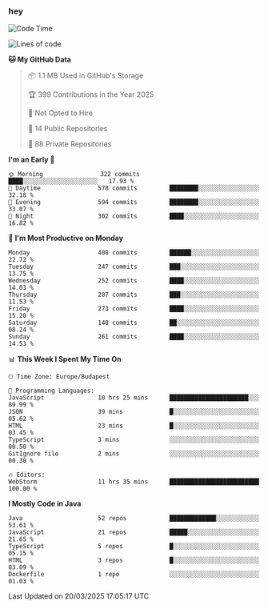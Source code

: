 ### hey

<!--START_SECTION:waka-->
![Code Time](http://img.shields.io/badge/Code%20Time-1%2C139%20hrs%2015%20mins-blue)

![Lines of code](https://img.shields.io/badge/From%20Hello%20World%20I%27ve%20Written-2.6%20million%20lines%20of%20code-blue)

**🐱 My GitHub Data** 

> 📦 1.1 MB Used in GitHub's Storage 
 > 
> 🏆 399 Contributions in the Year 2025
 > 
> 🚫 Not Opted to Hire
 > 
> 📜 14 Public Repositories 
 > 
> 🔑 88 Private Repositories 
 > 
**I'm an Early 🐤** 

```text
🌞 Morning                322 commits         ████░░░░░░░░░░░░░░░░░░░░░   17.93 % 
🌆 Daytime                578 commits         ████████░░░░░░░░░░░░░░░░░   32.18 % 
🌃 Evening                594 commits         ████████░░░░░░░░░░░░░░░░░   33.07 % 
🌙 Night                  302 commits         ████░░░░░░░░░░░░░░░░░░░░░   16.82 % 
```
📅 **I'm Most Productive on Monday** 

```text
Monday                   408 commits         ██████░░░░░░░░░░░░░░░░░░░   22.72 % 
Tuesday                  247 commits         ███░░░░░░░░░░░░░░░░░░░░░░   13.75 % 
Wednesday                252 commits         ████░░░░░░░░░░░░░░░░░░░░░   14.03 % 
Thursday                 207 commits         ███░░░░░░░░░░░░░░░░░░░░░░   11.53 % 
Friday                   273 commits         ████░░░░░░░░░░░░░░░░░░░░░   15.20 % 
Saturday                 148 commits         ██░░░░░░░░░░░░░░░░░░░░░░░   08.24 % 
Sunday                   261 commits         ████░░░░░░░░░░░░░░░░░░░░░   14.53 % 
```


📊 **This Week I Spent My Time On** 

```text
🕑︎ Time Zone: Europe/Budapest

💬 Programming Languages: 
JavaScript               10 hrs 25 mins      ██████████████████████░░░   89.99 % 
JSON                     39 mins             █░░░░░░░░░░░░░░░░░░░░░░░░   05.62 % 
HTML                     23 mins             █░░░░░░░░░░░░░░░░░░░░░░░░   03.45 % 
TypeScript               3 mins              ░░░░░░░░░░░░░░░░░░░░░░░░░   00.50 % 
GitIgnore file           2 mins              ░░░░░░░░░░░░░░░░░░░░░░░░░   00.30 % 

🔥 Editors: 
WebStorm                 11 hrs 35 mins      █████████████████████████   100.00 % 
```

**I Mostly Code in Java** 

```text
Java                     52 repos            █████████████░░░░░░░░░░░░   53.61 % 
JavaScript               21 repos            █████░░░░░░░░░░░░░░░░░░░░   21.65 % 
TypeScript               5 repos             █░░░░░░░░░░░░░░░░░░░░░░░░   05.15 % 
HTML                     3 repos             █░░░░░░░░░░░░░░░░░░░░░░░░   03.09 % 
Dockerfile               1 repo              ░░░░░░░░░░░░░░░░░░░░░░░░░   01.03 % 
```




 Last Updated on 20/03/2025 17:05:17 UTC
<!--END_SECTION:waka-->

